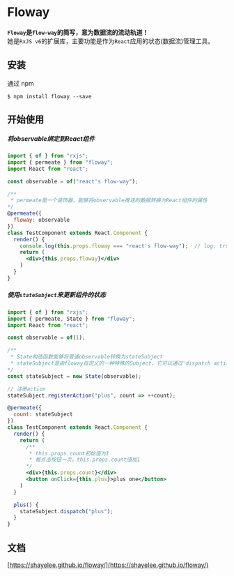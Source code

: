 # Floway

**`Floway`是`flow-way`的简写，意为数据流的流动轨道！**<br>
她是`RxJS v6`的扩展库，主要功能是作为`React`应用的状态(数据流)管理工具。

## 安装

通过 npm

```
$ npm install floway --save
```

## 开始使用

##### 将observable绑定到React组件

```jsx
import { of } from "rxjs";
import { permeate } from "floway";
import React from "react";

const observable = of("react's flow-way");

/**
 * permeate是一个装饰器，能够将observable推送的数据转换为React组件的属性
*/
@permeate({
  floway: observable
})
class TestComponent extends React.Component {
  render() {
    console.log(this.props.floway === "react's flow-way");  // log: true
    return (
      <div>{this.props.floway}</div>
    )
  }
}
```

##### 使用`stateSubject`来更新组件的状态

```jsx
import { of } from "rxjs";
import { permeate, State } from "floway";
import React from "react";

const observable = of(1);

/**
 * State构造函数能够将普通observable转换为stateSubject
 * stateSubject是由floway自定义的一种特殊的Subject，它可以通过'dispatch action'的模式来推送新的数据
*/
const stateSubject = new State(observable);

// 注册action
stateSubject.registerAction("plus", count => ++count);

@permeate({
  count: stateSubject
})
class TestComponent extends React.Component {
  render() {
    return (
      /**
       * this.props.count初始值为1
       * 每点击按钮一次，this.props.count值加1
      */
      <div>{this.props.count}</div>
      <button onClick={this.plus}>plus one</button>
    )
  }

  plus() {
    stateSubject.dispatch("plus");
  }
}
```

## 文档

[https://shayelee.github.io/floway/](https://shayelee.github.io/floway/)

